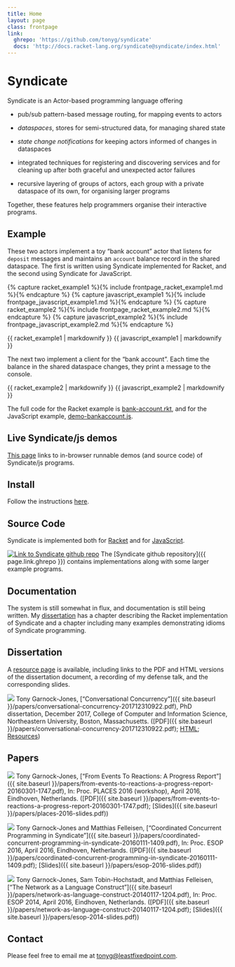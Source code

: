 ```yaml
---
title: Home
layout: page
class: frontpage
link:
  ghrepo: 'https://github.com/tonyg/syndicate'
  docs: 'http://docs.racket-lang.org/syndicate@syndicate/index.html'
---
```


<!-- # Motivation -->

<!-- Every interactive program needs some way of -->

<!--  - representing the *conversations* it is having as *concurrent -->
<!--    components* -->

<!--  - *mapping incoming events* to these components -->

<!--  - managing the *shared understanding* that the components are -->
<!--    building as they work towards the program's goal -->

<!--  - cleaning up shared state after *partial failure* of a component -->

<!--  - *scoping* interactions and shared state inside the program -->

<!-- Existing programming languages lack linguistic support for these -->
<!-- requirements, leaving the programmer to fend for themselves. -->

<!-- Syndicate is a language designed to help organise interactive -->
<!-- programs. -->

# Syndicate

Syndicate is an Actor-based programming language offering

 - pub/sub pattern-based message routing, for mapping events to actors

 - *dataspaces*, stores for semi-structured data, for managing shared
   state

 - *state change notifications* for keeping actors informed of changes
   in dataspaces

 - integrated techniques for registering and discovering services and
   for cleaning up after both graceful and unexpected actor failures

 - recursive layering of groups of actors, each group with a private
   dataspace of its own, for organising larger programs

<!-- Together, these features help address the above challenges. -->

Together, these features help programmers organise their interactive programs.

## Example

These two actors implement a toy “bank account” actor that listens for
`deposit` messages and maintains an `account` balance record in the
shared dataspace. The first is written using Syndicate implemented for
Racket, and the second using Syndicate for JavaScript.

{% capture racket_example1 %}{% include frontpage_racket_example1.md %}{% endcapture %}
{% capture javascript_example1 %}{% include frontpage_javascript_example1.md %}{% endcapture %}
{% capture racket_example2 %}{% include frontpage_racket_example2.md %}{% endcapture %}
{% capture javascript_example2 %}{% include frontpage_javascript_example2.md %}{% endcapture %}

<div class="frontpage_code_examples">
{{ racket_example1 | markdownify }}
{{ javascript_example1 | markdownify }}
</div>

The next two implement a client for the “bank account”. Each time the
balance in the shared dataspace changes, they print a message to the
console.

<div class="frontpage_code_examples">
{{ racket_example2 | markdownify }}
{{ javascript_example2 | markdownify }}
</div>

The full code for the Racket example is
[bank-account.rkt](https://github.com/tonyg/syndicate/blob/master/racket/syndicate/examples/actor/bank-account.rkt),
and for the JavaScript example,
[demo-bankaccount.js](https://github.com/tonyg/syndicate/blob/master/js/compiler/demo-bankaccount.js).

## Live Syndicate/js demos

[This page](examples/) links to in-browser runnable demos (and source
code) of Syndicate/js programs.

## Install

Follow the instructions [here](install/).

## Source Code

Syndicate is implemented both for [Racket](http://racket-lang.org/)
and for [JavaScript](https://en.wikipedia.org/wiki/ECMAScript).

<a href="{{ page.link.ghrepo }}"><img class="leftfloat" alt="Link to Syndicate github repo" src="{{ site.baseurl }}/img/GitHub-Mark-64px.png"></a>
The [Syndicate github repository]({{ page.link.ghrepo }}) contains
implementations along with some larger example programs.

<div class="clear"></div>

## Documentation

The system is still somewhat in flux, and documentation is still being
written. My [dissertation](tonyg-dissertation/) has a chapter
describing the Racket implementation of Syndicate and a chapter
including many examples demonstrating idioms of Syndicate programming.

<!-- A draft of the documentation for the Racket implementation of -->
<!-- Syndicate is available [here]({{ page.link.docs }}). -->

## Dissertation

A [resource page](tonyg-dissertation/) is available, including links
to the PDF and HTML versions of the dissertation document, a recording
of my defense talk, and the corresponding slides.

<a href="{{ site.baseurl }}/papers/conversational-concurrency-201712310922.pdf"><img class="leftfloat" src="{{ site.baseurl }}/img/pdf_icon_gen_48x49.png"></a>
Tony Garnock-Jones, [“Conversational Concurrency”]({{ site.baseurl
}}/papers/conversational-concurrency-201712310922.pdf), PhD
dissertation, December 2017, College of Computer and Information
Science, Northeastern University, Boston, Massachusetts. ([PDF]({{
site.baseurl }}/papers/conversational-concurrency-201712310922.pdf);
[HTML](tonyg-dissertation/html/); [Resources](tonyg-dissertation/))

<div class="clear"></div>

## Papers

<a href="{{ site.baseurl }}/papers/from-events-to-reactions-a-progress-report-20160301-1747.pdf"><img class="leftfloat" src="{{ site.baseurl }}/img/pdf_icon_gen_48x49.png"></a>
Tony Garnock-Jones, [“From Events To Reactions: A Progress Report”]({{
site.baseurl
}}/papers/from-events-to-reactions-a-progress-report-20160301-1747.pdf),
In: Proc. PLACES 2016 (workshop), April 2016, Eindhoven, Netherlands. ([PDF]({{ site.baseurl }}/papers/from-events-to-reactions-a-progress-report-20160301-1747.pdf); [Slides]({{ site.baseurl }}/papers/places-2016-slides.pdf))

<div class="clear"></div>

<a href="{{ site.baseurl }}/papers/coordinated-concurrent-programming-in-syndicate-20160111-1409.pdf"><img class="leftfloat" src="{{ site.baseurl }}/img/pdf_icon_gen_48x49.png"></a>
Tony Garnock-Jones and Matthias Felleisen,
[“Coordinated Concurrent Programming in Syndicate”]({{ site.baseurl
}}/papers/coordinated-concurrent-programming-in-syndicate-20160111-1409.pdf),
In: Proc. ESOP 2016, April 2016, Eindhoven, Netherlands. ([PDF]({{ site.baseurl }}/papers/coordinated-concurrent-programming-in-syndicate-20160111-1409.pdf); [Slides]({{ site.baseurl }}/papers/esop-2016-slides.pdf))

<div class="clear"></div>

<a href="{{ site.baseurl }}/papers/network-as-language-construct-20140117-1204.pdf"><img class="leftfloat" src="{{ site.baseurl }}/img/pdf_icon_gen_48x49.png"></a>
Tony Garnock-Jones, Sam Tobin-Hochstadt, and Matthias Felleisen,
[“The Network as a Language Construct”]({{ site.baseurl
}}/papers/network-as-language-construct-20140117-1204.pdf),
In: Proc. ESOP 2014, April 2016, Eindhoven, Netherlands. ([PDF]({{ site.baseurl }}/papers/network-as-language-construct-20140117-1204.pdf); [Slides]({{ site.baseurl }}/papers/esop-2014-slides.pdf))

<div class="clear"></div>

## Contact

Please feel free to email me at <a href="mailto:tonyg@leastfixedpoint.com">tonyg@leastfixedpoint.com</a>.
